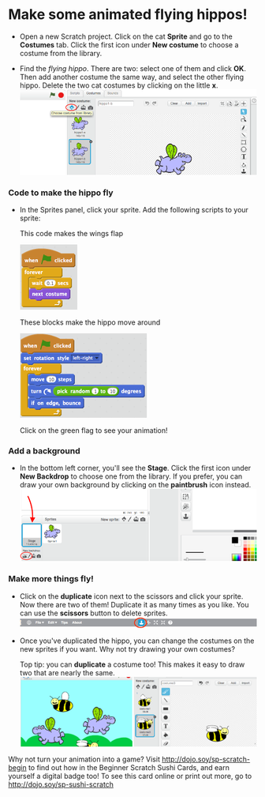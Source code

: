 # Make some animated flying hippos! 

* Open a new Scratch project. Click on the cat **Sprite** and go to the **Costumes** tab. Click the first icon under **New costume** to choose a costume from the library.   

* Find the *flying hippo*. There are two: select one of them and click **OK**. Then add another costume the same way, and select the other flying hippo. Delete the two cat costumes by clicking on the little **x**. ![](NewCostumesHippo.png)

### Code to make the hippo fly
* In the Sprites panel, click your sprite. Add the following scripts to your sprite:

  This code makes the wings flap 
  
  ![](ScratchBlocksA.png) 
  
  These blocks make the hippo move around 
  
  ![](ScratchBlocksB.png)

  Click on the green flag to see your animation! 

### Add a background
* In the bottom left corner, you'll see the **Stage**. Click the first icon under **New Backdrop** to choose one from the library. If you prefer, you can draw your own background by clicking on the **paintbrush** icon instead. ![](NewBackdropSmaller.png)

### Make more things fly!
* Click on the **duplicate** icon next to the scissors and click your sprite. Now there are two of them! Duplicate it as many times as you like. You can use the **scissors** button to delete sprites. ![](ScratchDuplicateBtnCircled.png)

* Once you've duplicated the hippo, you can change the costumes on the new sprites if you want. Why not try drawing your own costumes? 

  Top tip: you can **duplicate** a costume too! This makes it easy to draw two that are nearly the same. ![](CostumesDrawBees.png)


Why not turn your animation into a game? Visit http://dojo.soy/sp-scratch-begin to find out how in the Beginner Scratch Sushi Cards, and earn yourself a digital badge too! To see this card online or print out more, go to http://dojo.soy/sp-sushi-scratch